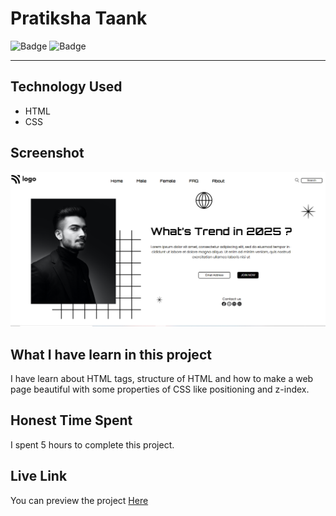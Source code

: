 # Pratiksha Taank
![Badge](https://img.shields.io/badge/Responsive-No-red)
![Badge](https://img.shields.io/badge/Live-Yes-brightgreen)
***
## Technology Used
- HTML
- CSS
## Screenshot
![Project 1](./assets/P1.png)
## What I have learn in this project
I have learn about HTML tags, structure of HTML and how to make a web page beautiful with some properties of CSS like positioning and z-index.
## Honest Time Spent
I spent 5 hours to complete this project.
## Live Link
You can preview the project [Here](designers-site.netlify.app)
